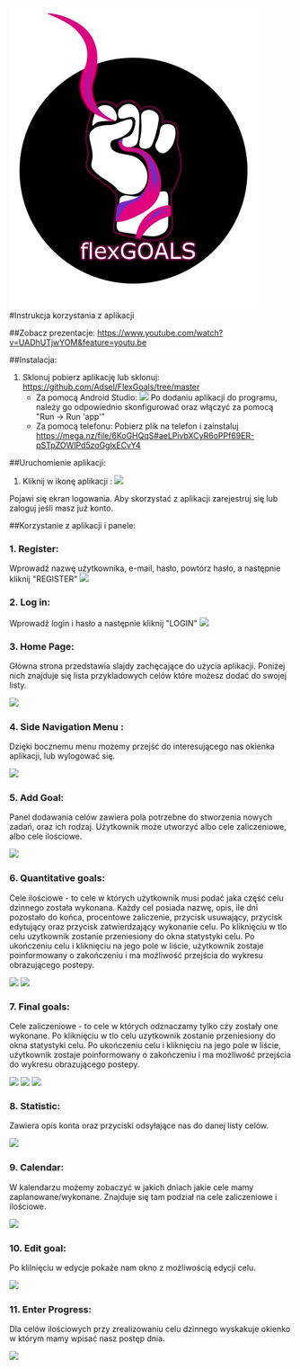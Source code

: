 ![](https://raw.githubusercontent.com/Adsel/FlexGoals/dev/app/src/main/res/drawable/logo2.jpg)
#Instrukcja korzystania z aplikacji

##Zobacz prezentacje:
https://www.youtube.com/watch?v=UADhUTjwYOM&feature=youtu.be

##Instalacja:
1. Sklonuj pobierz aplikację lub sklonuj: https://github.com/Adsel/FlexGoals/tree/master
	* Za pomocą Android Studio: ![](https://raw.githubusercontent.com/Adsel/FlexGoals/feature/FG-X-add-photos/md-image/mozliwos%20dodaniaprojektu.png)
	Po dodaniu aplikacji do programu, należy go odpowiednio skonfigurować oraz włączyć za pomocą
	"Run -> Run 'app'"
	* Za pomocą telefonu: Pobierz plik na telefon i zainstaluj https://mega.nz/file/6KoGHQqS#aeLPivbXCyR6oPPf69ER-pSTpZOWIPd5zoGglxECvY4

##Uruchomienie aplikacji:
1. Kliknij w ikonę aplikacji : 
![](https://raw.githubusercontent.com/Adsel/FlexGoals/feature/FG-X-add-photos/md-image/icon_application.png)

Pojawi się ekran logowania. Aby skorzystać z aplikacji zarejestruj się lub zaloguj jeśli masz już konto.

##Korzystanie z aplikacji i panele:
### 1. Register:
Wprowadź nazwę użytkownika, e-mail, hasło, powtórz hasło, a następnie kliknij "REGISTER"
![](https://raw.githubusercontent.com/Adsel/FlexGoals/feature/FG-X-add-photos/md-image/register_in.png)

### 2. Log in:

Wprowadź login i hasło a następnie kliknij "LOGIN"
![](https://raw.githubusercontent.com/Adsel/FlexGoals/feature/FG-X-add-photos/md-image/login_in.png)

### 3. Home Page:

Główna strona przedstawia slajdy zachęcające do użycia aplikacji. Poniżej nich znajduje się lista przykladowych celów które możesz dodać do swojej listy.

![](https://github.com/Adsel/FlexGoals/blob/feature/FG-X-add-photos/md-image/Menu_glowne.gif?raw=true)

### 4. Side Navigation Menu :

Dzięki bocznemu menu możemy przejść do interesującego nas okienka aplikacji, lub wylogować się.

![](https://raw.githubusercontent.com/Adsel/FlexGoals/feature/FG-X-add-photos/md-image/side_bar.png)

### 5. Add Goal:

Panel dodawania celów zawiera pola potrzebne do stworzenia nowych zadań, oraz ich rodzaj.
Użytkownik może utworzyć albo cele zaliczeniowe, albo cele ilościowe.


![](https://raw.githubusercontent.com/Adsel/FlexGoals/feature/FG-X-add-photos/md-image/Android-Emulator-Pixel_3a_API_28_5554-2021-01-13-20-37-08.gif)

### 6. Quantitative goals:

Cele ilościowe - to cele w których użytkownik musi podać jaka część celu dzinnego została wykonana.
Każdy cel posiada nazwę, opis, ile dni pozostało do końca, procentowe zaliczenie, przycisk usuwający, przycisk edytujący oraz przycisk zatwierdzający wykonanie celu.
Po kliknięciu w tlo celu uzytkownik zostanie przeniesiony do okna statystyki celu.
Po ukończeniu celu i kliknięciu na jego pole w liście, użytkownik zostaje poinformowany o zakończeniu i ma możliwość przejścia do wykresu obrazującego postepy.


![](https://raw.githubusercontent.com/Adsel/FlexGoals/feature/FG-X-add-photos/md-image/quantitative_goals_list.png) ![](https://raw.githubusercontent.com/Adsel/FlexGoals/feature/FG-X-add-photos/md-image/progress.png)

### 7. Final goals:

Cele zaliczeniowe - to cele w których odznaczamy tylko czy zostały one wykonane.
Po kliknięciu w tlo celu uzytkownik zostanie przeniesiony do okna statystyki celu.
Po ukończeniu celu i kliknięciu na jego pole w liście, użytkownik zostaje poinformowany o zakończeniu i ma możliwość przejścia do wykresu obrazującego postepy.

![](https://raw.githubusercontent.com/Adsel/FlexGoals/feature/FG-X-add-photos/md-image/final_goals_list.png)
![](https://raw.githubusercontent.com/Adsel/FlexGoals/feature/FG-X-add-photos/md-image/end_goal.png) ![](https://raw.githubusercontent.com/Adsel/FlexGoals/feature/FG-X-add-photos/md-image/progress.png)
### 8. Statistic:

Zawiera opis konta oraz przyciski odsyłające nas do danej listy celów.

![](https://raw.githubusercontent.com/Adsel/FlexGoals/feature/FG-X-add-photos/md-image/statistic.png)
### 9. Calendar:

W kalendarzu możemy zobaczyć w jakich dniach jakie cele mamy zaplanowane/wykonane.
Znajduje się tam podział na cele zaliczeniowe i ilościowe.

![](https://raw.githubusercontent.com/Adsel/FlexGoals/feature/FG-X-add-photos/md-image/calender.png)

### 10. Edit goal:

Po klilnięciu w edycje pokaże nam okno z możliwością edycji celu.

![](https://raw.githubusercontent.com/Adsel/FlexGoals/feature/FG-X-add-photos/md-image/edi_goal.png)

### 11. Enter Progress:

Dla celów ilościowych przy zrealizowaniu celu dzinnego wyskakuje okienko w którym mamy wpisać nasz postęp dnia.

![](https://raw.githubusercontent.com/Adsel/FlexGoals/feature/FG-X-add-photos/md-image/pop_window_quantitative.png)

